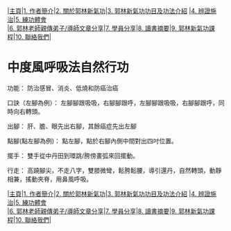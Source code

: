 |[主頁](/README.md)|[1. 作者簡介](/a10.md)|[2. 關於郭林新氣功](/a1.md)|[3. 郭林新氣功功目及功法介紹](/a2.md) |[4. 辨證施治](/a3.md)|[5. 練功體會](/a5.md)  
|[6. 郭林老師親傳弟子/導師文章分享](/a6.md)|[7. 學員分享](/a7.md)|[8. 讀書摘要](/a4.md)|[9. 郭林新氣功課程](/郭林新氣功課程.md)|[10. 聯絡我們](/a9.md)|    
# 中度風呼吸法自然行功  

功能：
防治感冒、消炎、低燒和防癌治癌

口訣（左腳為例）：
左腳腳跟吸吸，右腳腳跟呼，左腳腳跟吸吸，右腳腳跟呼，同時向右轉頭。

出腳：
肝、膽、眼先出右腳，其餘癌症先出左腳

點腳(點左腳為例)：
點左腳，點於右腳內側中間對出四吋位置。

擺手：
雙手從中丹田到環跳/胯傍畫弧來回擺動。

行走：
高蹺腳尖，不走八字，雙膝微彎，鬆胯鬆腰，導引還丹，自然轉頭，動靜相兼，搖動夾脊，用鼻風呼吸。
 
|[主頁](/README.md)|[1. 作者簡介](/a10.md)|[2. 關於郭林新氣功](/a1.md)|[3. 郭林新氣功功目及功法介紹](/a2.md) |[4. 辨證施治](/a3.md)|[5. 練功體會](/a5.md)  
|[6. 郭林老師親傳弟子/導師文章分享](/a6.md)|[7. 學員分享](/a7.md)|[8. 讀書摘要](/a4.md)|[9. 郭林新氣功課程](/郭林新氣功課程.md)|[10. 聯絡我們](/a9.md)|    
